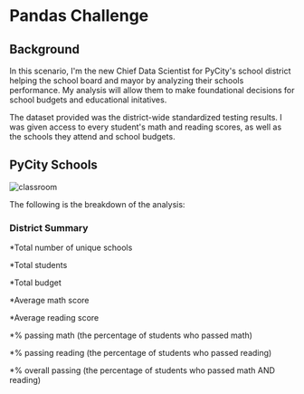 # Pandas Challenge

## Background
In this scenario, I'm the new Chief Data Scientist for PyCity's school district helping the school board and mayor by analyzing their schools performance. My analysis will allow them to make foundational decisions for school budgets and educational initatives.

The dataset provided was the district-wide standardized testing results. I was given access to every student's math and reading scores, as well as the schools they attend and school budgets. 

## PyCity Schools
![classroom](https://user-images.githubusercontent.com/117343047/214744346-c226a12e-cfcc-4aec-a907-c3226eb7582c.jpg)

The following is the breakdown of the analysis:

### District Summary

*Total number of unique schools

*Total students

*Total budget

*Average math score

*Average reading score

*% passing math (the percentage of students who passed math)

*% passing reading (the percentage of students who passed reading)

*% overall passing (the percentage of students who passed math AND reading)
